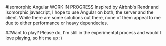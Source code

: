 #Isomorphic Angular
WORK IN PROGRESS
Inspired by Airbnb's Rendr and isomorphic javascript, I hope to use Angular on both, the server and the client. While there are some solutions out there, none of them appeal to me due to either performance or heavy dependecies.

##Want to play?
Please do, I'm still in the experimental process and would I love playing, so hit me up :)

